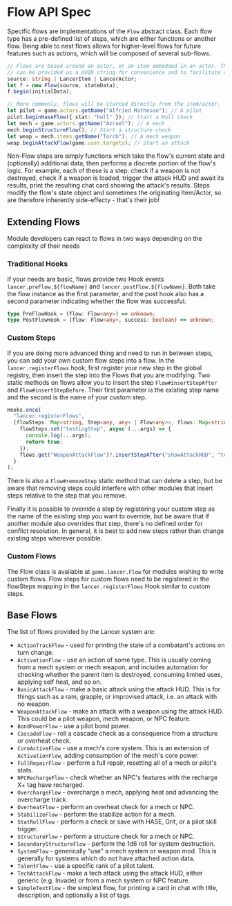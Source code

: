 # Flow API Spec

Specific flows are implementations of the `Flow` abstract class. Each flow type has a pre-defined list of steps, which are either functions or another flow. Being able to nest flows allows for higher-level flows for future features such as actions, which will be composed of several sub-flows.

```ts
// Flows are based around an actor, or an item embedded in an actor. The reference
// can be provided as a UUID string for convenience and to facilitate de/serializing.
source: string | LancerItem | LancerActor;
let f = new Flow(source, stateData);
f.begin(initialData);

// More commonly, flows will be started directly from the item/actor.
let pilot = game.actors.getName("Alfried Matheson"); // A pilot
pilot.beginHaseFlow({ stat: "hull" }); // Start a Hull check
let mech = game.actors.getName("Azrael"); // A mech
mech.beginStructureFlow(); // Start a structure check
let weap = mech.items.getName("Torch"); // A mech weapon
weap.beginAttackFlow(game.user.targets); // Start an attack
```

Non-Flow steps are simply functions which take the flow's current state and (optionally) additional data, then performs a discrete portion of the flow's logic. For example, each of these is a step: check if a weapon is not destroyed, check if a weapon is loaded, trigger the attack HUD and await its results, print the resulting chat card showing the attack's results. Steps modify the flow's state object and sometimes the originating Item/Actor, so are therefore inherently side-effecty - that's their job!

## Extending Flows

Module developers can react to flows in two ways depending on the complexity of their needs

### Traditional Hooks

If your needs are basic, flows provide two Hook events `lancer.preFlow.${flowName}` and `lancer.postFlow.${flowName}`. Both take the flow instance as the first parameter, and the post hook also has a second parameter indicating whether the flow was successful.

```ts
type PreFlowHook = (flow: Flow<any>) => unknown;
type PostFlowHook = (flow: Flow<any>, success: boolean) => unknown;
```

### Custom Steps

If you are doing more advanced thing and need to run in between steps, you can add your own custom flow steps into a flow. In the `lancer.registerFlows` hook, first register your new step in the global registry, then insert the step into the Flows that you are modifying. Two static methods on flows allow you to insert the step `Flow#insertStepAfter` and `Flow#insertStepBefore`. Their first parameter is the existing step name and the second is the name of your custom step.

```ts
Hooks.once(
  "lancer.registerFlows",
  (flowSteps: Map<string, Step<any, any> | Flow<any>>, flows: Map<string, typeof Flow<any>>) => {
    flowSteps.set("testLogStep", async (...args) => {
      console.log(...args);
      return true;
    });
    flows.get("WeaponAttackFlow")?.insertStepAfter("showAttackHUD", "testLogStep");
  }
);
```

There is also a `Flow#removeStep` static method that can delete a step, but be aware that removing steps could interfere with other modules that insert steps relative to the step that you remove.

Finally it is possible to override a step by registering your custom step as the name of the existing step you want to override, but be aware that if another module also overrides that step, there's no defined order for conflict resolution. In general, it is best to add new steps rather than change existing steps wherever possible.

### Custom Flows

The Flow class is available at `game.lancer.Flow` for modules wishing to write custom flows. Flow steps for custom flows need to be registered in the flowSteps mapping in the `lancer.registerFlows` Hook similar to custom steps.

## Base Flows

The list of flows provided by the Lancer system are:

- `ActionTrackFlow` - used for printing the state of a combatant's actions on turn change.
- `ActivationFlow` - use an action of some type. This is usually coming from a mech system or mech weapon, and includes automation for checking whether the parent item is destroyed, consuming limited uses, applying self heat, and so on.
- `BasicAttackFlow` - make a basic attack using the attack HUD. This is for things such as a ram, grapple, or improvised attack, i.e. an attack with no weapon.
- `WeaponAttackFlow` - make an attack with a weapon using the attack HUD. This could be a pilot weapon, mech weapon, or NPC feature.
- `BondPowerFlow` - use a pilot bond power.
- `CascadeFlow` - roll a cascade check as a consequence from a structure or overheat check.
- `CoreActiveFlow` - use a mech's core system. This is an extension of `ActivationFlow`, adding consumption of the mech's core power.
- `FullRepairFlow` - perform a full repair, resetting all of a mech or pilot's stats.
- `NPCRechargeFlow` - check whether an NPC's features with the recharge X+ tag have recharged.
- `OverchargeFlow` - overcharge a mech, applying heat and advancing the overcharge track.
- `OverheatFlow` - perform an overheat check for a mech or NPC.
- `StabilizeFlow` - perform the stabilize action for a mech.
- `StatRollFlow` - perform a check or save with HASE, Grit, or a pilot skill trigger.
- `StructureFlow` - perform a structure check for a mech or NPC.
- `SecondaryStructureFlow` - perform the 1d6 roll for system destruction.
- `SystemFlow` - generically "use" a mech system or weapon mod. This is generally for systems which do not have attached action data.
- `TalentFlow` - use a specific rank of a pilot talent.
- `TechAttackFlow` - make a tech attack using the attack HUD, either generic (e.g. Invade) or from a mech system or NPC feature.
- `SimpleTextFlow` - the simplest flow, for printing a card in chat with title, description, and optionally a list of tags.
